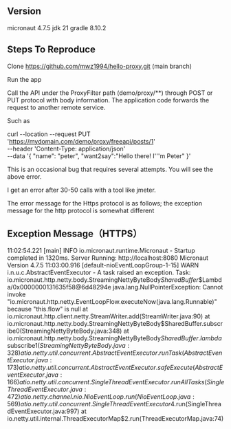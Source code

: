 ## Version
micronaut 4.7.5
jdk 21
gradle 8.10.2

## Steps To Reproduce
Clone https://github.com/mwz1994/hello-proxy.git (main branch)

Run the app

Call the API under the ProxyFilter path (demo/proxy/**) through POST or PUT protocol with body information.
The application code forwards the request to another remote service.

Such as 

curl --location --request PUT 'https://mydomain.com/demo/proxy/freeapi/posts/1' \
--header 'Content-Type: application/json' \
--data '{
"name": "peter",
"want2say":"Hello there! I'\''m Peter"
}'

This is an occasional bug that requires several attempts. You will see the above error.

I get an error after 30-50 calls with a tool like jmeter.

The error message for the Https protocol is as follows; the exception message for the http protocol is somewhat different

##  Exception Message（HTTPS）
11:02:54.221 [main] INFO  io.micronaut.runtime.Micronaut - Startup completed in 1320ms. Server Running: http://localhost:8080
Micronaut Version 4.7.5
11:03:00.916 [default-nioEventLoopGroup-1-15] WARN  i.n.u.c.AbstractEventExecutor - A task raised an exception. Task: io.micronaut.http.netty.body.StreamingNettyByteBody$SharedBuffer$$Lambda/0x0000000131635f58@6d48294e
java.lang.NullPointerException: Cannot invoke "io.micronaut.http.netty.EventLoopFlow.executeNow(java.lang.Runnable)" because "this.flow" is null
at io.micronaut.http.client.netty.StreamWriter.add(StreamWriter.java:90)
at io.micronaut.http.netty.body.StreamingNettyByteBody$SharedBuffer.subscribe0(StreamingNettyByteBody.java:348)
at io.micronaut.http.netty.body.StreamingNettyByteBody$SharedBuffer.lambda$subscribe$1(StreamingNettyByteBody.java:328)
at io.netty.util.concurrent.AbstractEventExecutor.runTask(AbstractEventExecutor.java:173)
at io.netty.util.concurrent.AbstractEventExecutor.safeExecute(AbstractEventExecutor.java:166)
at io.netty.util.concurrent.SingleThreadEventExecutor.runAllTasks(SingleThreadEventExecutor.java:472)
at io.netty.channel.nio.NioEventLoop.run(NioEventLoop.java:569)
at io.netty.util.concurrent.SingleThreadEventExecutor$4.run(SingleThreadEventExecutor.java:997)
at io.netty.util.internal.ThreadExecutorMap$2.run(ThreadExecutorMap.java:74)







